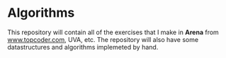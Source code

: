 # Algorithms

This repository will contain all of the exercises that I make in **Arena** from www.topcoder.com, UVA, etc.
The repository will also have some datastructures and algorithms implemeted by hand.
 
 
